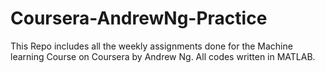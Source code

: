 # Coursera-AndrewNg-Practice

This Repo includes all the weekly assignments done for the Machine learning Course on Coursera by Andrew Ng.
All codes written in MATLAB.
